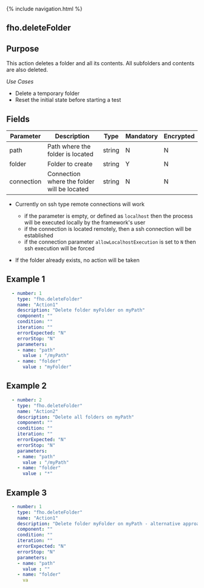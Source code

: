 {% include navigation.html %}
## fho.deleteFolder
## Purpose
This action deletes a folder and all its contents. All subfolders and contents are also deleted.

*Use Cases*
* Delete a temporary folder
* Reset the initial state before starting a test

## Fields
|Parameter|Description|Type|Mandatory|Encrypted|
|---------|-----------|----|---------|---------|
|path|Path where the folder is located|string|N|N|
|folder|Folder to create|string|Y|N|
|connection|Connection where the folder will be located|string|N|N|

* Currently on ssh type remote connections will work
  * if the parameter is empty, or defined as `localhost` then the process will be executed locally by the framework's user
  * if the connection is located remotely, then a ssh connection will be established
  * if the connection parameter `allowLocalhostExecution` is set to `N` then ssh execution will be forced

* If the folder already exists, no action will be taken

## Example 1

```yaml
  - number: 1
    type: "fho.deleteFolder"
    name: "Action1"
    description: "Delete folder myFolder on myPath"
    component: ""
    condition: ""
    iteration: ""
    errorExpected: "N"
    errorStop: "N"
    parameters:
    - name: "path"
      value : "/myPath"
    - name: "folder"
      value : "myFolder"
```
## Example 2

```yaml
  - number: 2
    type: "fho.deleteFolder"
    name: "Action2"
    description: "Delete all folders on myPath"
    component: ""
    condition: ""
    iteration: ""
    errorExpected: "N"
    errorStop: "N"
    parameters:
    - name: "path"
      value : "/myPath"
    - name: "folder"
      value : "*"
```
## Example 3

```yaml
  - number: 1
    type: "fho.deleteFolder"
    name: "Action1"
    description: "Delete folder myFolder on myPath - alternative approach"
    component: ""
    condition: ""
    iteration: ""
    errorExpected: "N"
    errorStop: "N"
    parameters:
    - name: "path"
      value : ""
    - name: "folder"
      va
